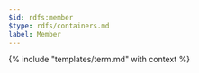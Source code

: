 ```yaml
---
$id: rdfs:member
$type: rdfs/containers.md
label: Member
---
```


{% include "templates/term.md" with context %}
